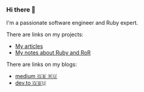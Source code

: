 ### Hi there 👋

<!--
**kopylovvlad/kopylovvlad** is a ✨ _special_ ✨ repository because its `README.md` (this file) appears on your GitHub profile.

Here are some ideas to get you started:

- 🔭 I’m currently working on ...
- 🌱 I’m currently learning ...
- 👯 I’m looking to collaborate on ...
- 🤔 I’m looking for help with ...
- 💬 Ask me about ...
- 📫 How to reach me: ...
- 😄 Pronouns: ...
- ⚡ Fun fact: ...
-->

I'm a passionate software engineer and Ruby expert.

There are links on my projects:
- [My articles](https://github.com/kopylovvlad/articles)
- [My notes about Ruby and RoR](https://github.com/kopylovvlad/tricky_ruby)

There are links on my blogs:
- [medium 🇬🇧 🇷🇺](https://medium.com/@kopilov.vlad)
- [dev.to 🇬🇧](https://dev.to/kopylov_vlad)🇺
